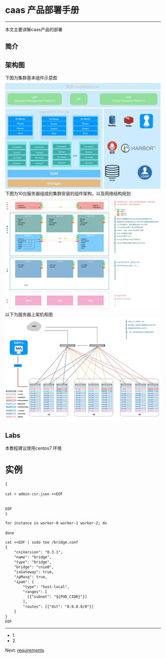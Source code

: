 # caas 产品部署手册

---

本文主要讲解caas产品的部署

## 简介

## 架构图



下图为集群基本组件示意图![](/assets/caas架构图1.jpg)下图为10台服务器组成的集群安装的组件架构，以及网络结构规划![](/assets/caas架构图2.jpg)以下为服务器上架机柜图![](/assets/caas架构图3.jpg)



## Labs

本教程建议使用centos7 环境

# 实例

```
{

cat > admin-csr.json <<EOF


EOF
}
```

```
for instance in worker-0 worker-1 worker-2; do

done
```

```
cat <<EOF | sudo tee /bridge.conf
{
    "cniVersion": "0.3.1",
    "name": "bridge",
    "type": "bridge",
    "bridge": "cnio0",
    "isGateway": true,
    "ipMasq": true,
    "ipam": {
        "type": "host-local",
        "ranges": [
          [{"subnet": "${POD_CIDR}"}]
        ],
        "routes": [{"dst": "0.0.0.0/0"}]
    }
}
EOF
```

---

* 1
* 2

Next: [requirements](/requirements.md)

